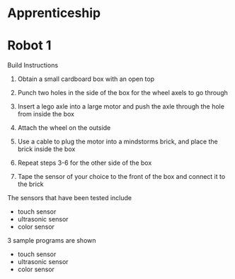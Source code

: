 # Apprenticeship

# Robot 1
Build Instructions
1.  Obtain a small cardboard box with an open top
2.  Punch two holes in the side of the box for the wheel axels to go through

3.  Insert a lego axle into a large motor and push the axle through the hole from inside the box

4.  Attach the wheel on the outside
5.  Use a cable to plug the motor into a mindstorms brick, and place the brick inside the box

6.  Repeat steps 3-6 for the other side of the box
7.  Tape the sensor of your choice to the front of the box and connect it to the brick

The sensors that have been tested include 
  - touch sensor 
  - ultrasonic sensor
  - color sensor

3 sample programs are shown
  - touch sensor 
  - ultrasonic sensor
  - color sensor

